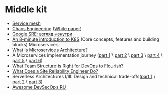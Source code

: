 # Middle kit

- [Service mesh](https://m.habr.com/company/flant/blog/327536/)
- [Chaos Engineering](https://www.thoughtworks.com/radar/techniques/chaos-engineering) ([White paper](http://principlesofchaos.org/))
- [Google SRE: взгляд изнутри](https://youtu.be/avdS6aIs4yI)
- [An 8-minute introduction to K8S](https://medium.com/prodopsio/an-8-minute-introduction-to-k8s-94fda1fa5184) (Core concepts, features and building blocks)
Microservices:
- [What Is Microservices Architecture?](https://medium.com/fintechexplained/what-is-microservices-architecture-1da41a94a29b)
- A Microservices implementation journey  ([part 1](https://koukia.ca/a-microservices-implementation-journey-part-1-9f6471fe917) \ [part 2](https://koukia.ca/a-microservices-implementation-journey-part-2-10c422a4d402) \ [part 3](https://koukia.ca/a-microservices-implementation-journey-part-3-50f030ba6bb5) \ [part 4](https://koukia.ca/a-microservices-implementation-journey-part-4-9c19a16385e9) \ [part 5](https://koukia.ca/a-microservices-implementation-journey-part-5-d7d1b9d441e7) \ [part 6](https://koukia.ca/a-microservices-implementation-journey-part-6-9b818e491336))
- [What Team Structure is Right for DevOps to Flourish?](https://web.devopstopologies.com/)
- [What Does a Site Reliability Engineer Do?](https://blog.scalyr.com/2019/01/site-reliability-engineer/)
- Serverless Architectures I/III: Design and technical trade-offs([part 1](https://medium.com/@pablo.iorio/serverless-architectures-i-iii-design-and-technical-trade-offs-8ca5d637f98e) \ [part 2](https://medium.com/@pablo.iorio/serverless-architectures-ii-iii-business-benefits-eadd073c8e4d) \ [part 3](https://medium.com/@pablo.iorio/serverless-architectures-iii-market-offerings-aws-azure-google-and-alibaba-67c49d1a691d))
- [Awesome DevSecOps RU](https://github.com/devops-ru/awesome-devsecops_ru)
